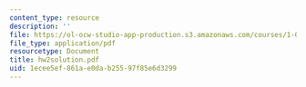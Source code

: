 ```yaml
---
content_type: resource
description: ''
file: https://ol-ocw-studio-app-production.s3.amazonaws.com/courses/1-033-mechanics-of-material-systems-an-energy-approach-fall-2003/1ecee5ef861ae0dab25597f85e6d3299_hw2solution.pdf
file_type: application/pdf
resourcetype: Document
title: hw2solution.pdf
uid: 1ecee5ef-861a-e0da-b255-97f85e6d3299
---
```

